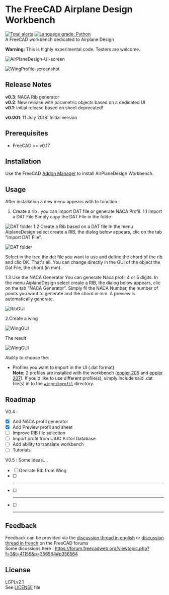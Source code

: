 # The FreeCAD Airplane Design Workbench
[![Total alerts](https://img.shields.io/lgtm/alerts/g/FredsFactory/FreeCAD_AirPlaneDesign.svg?logo=lgtm&logoWidth=18)](https://lgtm.com/projects/g/FredsFactory/FreeCAD_AirPlaneDesign/alerts/) [![Language grade: Python](https://img.shields.io/lgtm/grade/python/g/FredsFactory/FreeCAD_AirPlaneDesign.svg?logo=lgtm&logoWidth=18)](https://lgtm.com/projects/g/FredsFactory/FreeCAD_AirPlaneDesign/context:python)  
A FreeCAD workbench dedicated to Airplane Design  

**Warning:** This is highly experimental code. Testers are welcome.

![AirPlaneDesign-UI-screen](resources/WingResult.png)

![WingProfile-screenshot](resources/AirplaneDesign001.png)

## Release Notes
**v0.3**: NACA Rib generator  
**v0.2**: New release with parametric objects based on a dedicated UI  
**v0.1**: Initial release based on sheet  deprecated!

**v0.001**: 11 July 2018: Initial version

## Prerequisites
* FreeCAD >= v0.17

## Installation
Use the FreeCAD [Addon Manager](https://github.com/FreeCAD/FreeCAD-addons#installing) to install AirPlaneDesign Workbench.

## Usage
After installation a new menu appears with to function :  
1. Create a rib : you can import DAT file or generate NACA Profil.
1.1 Import a DAT File
Simply copy the DAT File in the folde

![DAT folder](resources/Ribsfolder.png)
1.2 Create a Rib based on a DAT file
In the menu AiplaneDesign select create a RIB, the dialog below appears, clic on the tab "Import DAT File".

![DAT folder](resources/RIBSGUI1.png)

Select in the tree the dat file you want to use and define the chord of the rib and clic OK. That's all.
You can change directly in the GUI of the object the Dat File, the chord (in mm). 

1.3 Use the NACA Generator
You can generate Naca profil 4 or 5 digits. In the menu AiplaneDesign select create a RIB, the dialog below appears, clic on the tab "NACA Generator". Simply fil the NACA Number, the number of points you want to generate and the chord in mm. A preview is automatically generate. 

![RibGUI](resources/RibGUI.png)


2.Create a wing


![WingGUI](resources/WingGUI.png)

The result

![WingGUI](resources/WingResult.png)



Ability to choose the:  
* Profiles you want to import in the UI (.dat format)  
 **Note:** 2 profiles are installed with the workbench ([eppler 205](wingribprofil/e205.dat) and [eppler 207](wingribprofil/e207.dat)). If you'd like to use different profile(s), simply include said .dat file(s) in to the [`wingribprofil`](wingribprofil/) directory.

## Roadmap

V0.4 :
- [X] Add NACA profil generator
- [X] Add Preview profil and sheet
- [ ] Improve RIB file selection 
- [ ] Import profil from UIUC Airfoil Database
- [ ] Add ability to translate workbench
- [ ] Tutorials

V0.5 : Some ideas....
- [ ] Genrate RIb from Wing
- [ ] ----------
- [ ] ----------
- [ ] ----------

## Feedback
Feedback can be provided via the [discussion thread in english](https://forum.freecadweb.org/viewtopic.php?f=8&t=42208) or [discussion thread in french](https://forum.freecadweb.org/viewtopic.php?f=12&t=40376) on the FreeCAD forums  
Some dicussions here : https://forum.freecadweb.org/viewtopic.php?f=3&t=41159&p=356564#p356564

## License
LGPLv2.1  
See [LICENSE](LICENSE) file
